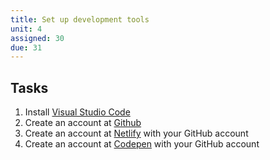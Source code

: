```yaml
---
title: Set up development tools
unit: 4
assigned: 30
due: 31
---
```


Tasks
-----

1. Install [Visual Studio Code](https://code.visualstudio.com/)
2. Create an account at [Github](https://github.com/)
3. Create an account at [Netlify](https://www.netlify.com/?gclid=EAIaIQobChMI0Y_768S24QIVkISzCh3fRw3BEAAYASAAEgIKrPD_BwE) with your GitHub account
4. Create an account at [Codepen](https://codepen.io/) with your GitHub account
